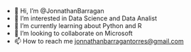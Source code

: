 - 👋 Hi, I’m @JonnathanBarragan
- 👀 I’m interested in Data Science and Data Analist 
- 🌱 I’m currently learning about Python and R
- 💞️ I’m looking to collaborate on Microsoft
- 📫 How to reach me jonnathanbarragantorres@gmail.com

<!---
JonnathanBarragan/JonnathanBarragan is a ✨ special ✨ repository because its `README.md` (this file) appears on your GitHub profile.
You can click the Preview link to take a look at your changes.
--->
